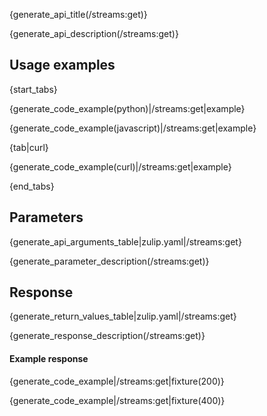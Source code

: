 {generate_api_title(/streams:get)}

{generate_api_description(/streams:get)}

## Usage examples

{start_tabs}

{generate_code_example(python)|/streams:get|example}

{generate_code_example(javascript)|/streams:get|example}

{tab|curl}

{generate_code_example(curl)|/streams:get|example}

{end_tabs}

## Parameters

{generate_api_arguments_table|zulip.yaml|/streams:get}

{generate_parameter_description(/streams:get)}

## Response

{generate_return_values_table|zulip.yaml|/streams:get}

{generate_response_description(/streams:get)}

#### Example response

{generate_code_example|/streams:get|fixture(200)}

{generate_code_example|/streams:get|fixture(400)}
